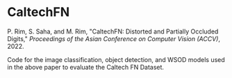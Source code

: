 # CaltechFN
P. Rim, S. Saha, and M. Rim, "CaltechFN: Distorted and Partially Occluded Digits," *Proceedings of the Asian Conference on Computer Vision (ACCV)*, 2022.

Code for the image classification, object detection, and WSOD models used in the above paper to evaluate the Caltech FN Dataset.
